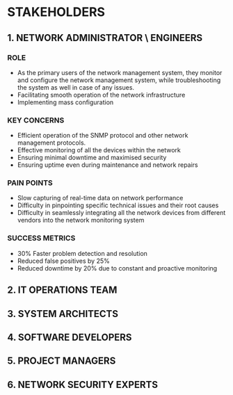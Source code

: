 # STAKEHOLDERS
## 1. NETWORK ADMINISTRATOR \ ENGINEERS
### ROLE
- As the primary users of the network management system, they monitor and configure the network management system, while troubleshooting the system as well in case of any issues.
- Facilitating smooth operation of the network infrastructure
- Implementing mass configuration
### KEY CONCERNS
- Efficient operation of the SNMP protocol and other network management protocols.
- Effective monitoring of all the devices within the network
- Ensuring minimal downtime and maximised security
- Ensuring uptime even during maintenance and network repairs
### PAIN POINTS
- Slow capturing of real-time data on network performance
- Difficulty in pinpointing specific technical issues and their root causes
- Difficulty in seamlessly integrating all the network devices from different vendors into the network monitoring system
### SUCCESS METRICS
- 30% Faster problem detection and resolution
- Reduced false positives by 25%
- Reduced downtime by 20% due to constant and proactive monitoring
## 2. IT OPERATIONS TEAM
## 3. SYSTEM ARCHITECTS
## 4. SOFTWARE DEVELOPERS
## 5. PROJECT MANAGERS
## 6. NETWORK SECURITY EXPERTS
